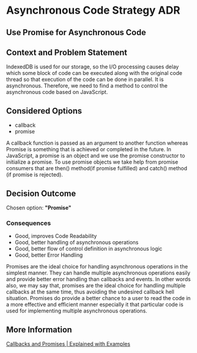 # Asynchronous Code Strategy ADR

## Use Promise for Asynchronous Code

## Context and Problem Statement

IndexedDB is used for our storage, so the I/O processing causes delay which some block of code can be executed along with the 
original code thread so that execution of the code can be done in parallel. It is asynchronous. Therefore, we need to find a
method to control the asynchronous code based on JavaScript.

## Considered Options

* callback
* promise

A callback function is passed as an argument to another function whereas Promise is something that is achieved or completed in 
the future. In JavaScript, a promise is an object and we use the promise constructor to initialize a promise. To use promise 
objects we take help from promise consumers that are then() method(if promise fulfilled) and catch() method (if promise is rejected).

## Decision Outcome

Chosen option: <b>"Promise"</b>

### Consequences

* Good, improves Code Readability
* Good, better handling of asynchronous operations
* Good, better flow of control definition in asynchronous logic
* Good, better Error Handling

Promises are the ideal choice for handling asynchronous operations in the simplest manner. They can handle multiple asynchronous operations 
easily and provide better error handling than callbacks and events. In other words also, we may say that, promises are the ideal choice for 
handling multiple callbacks at the same time, thus avoiding the undesired callback hell situation. Promises do provide a better chance to a 
user to read the code in a more effective and efficient manner especially it that particular code is used for implementing multiple asynchronous 
operations. 


## More Information
[Callbacks and Promises | Explained with Examples](https://linuxhint.com/callback-promise-javascript-examples/#:~:text=A%20callback%20function%20is%20passed,constructor%20to%20initialize%20a%20promise.)
